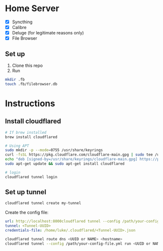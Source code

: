 # Home Server

- [x] Syncthing
- [x] Calibre
- [x] Deluge (for legitimate reasons only)
- [x] File Browser

## Set up

1. Clone this repo
2. Run

```bash
mkdir .fb
touch .fb/filebrowser.db
```

# Instructions

## Install cloudflared

```bash
# If brew installed
brew install cloudflared

# Using APT
sudo mkdir -p --mode=0755 /usr/share/keyrings
curl -fsSL https://pkg.cloudflare.com/cloudflare-main.gpg | sudo tee /usr/share/keyrings/cloudflare-main.gpg >/dev/null
echo "deb [signed-by=/usr/share/keyrings/cloudflare-main.gpg] https://pkg.cloudflare.com/cloudflared any main" | sudo tee /etc/apt/sources.list.d/cloudflared.list
sudo apt-get update && sudo apt-get install cloudflared

# login
cloudflared tunnel login
```

## Set up tunnel

```bash
cloudflared tunnel create my-tunnel
```

Create the config file:

```yml
url: http://localhost:8000cloudflared tunnel --config /path/your-config-file.yml run <UUID or NAME>
tunnel: <Tunnel-UUID>
credentials-file: /home/luke/.cloudflared/<Tunnel-UUID>.json
```

```bash
cloudflared tunnel route dns <UUID or NAME> <hostname>
cloudflared tunnel --config /path/your-config-file.yml run <UUID or NAME>
```
